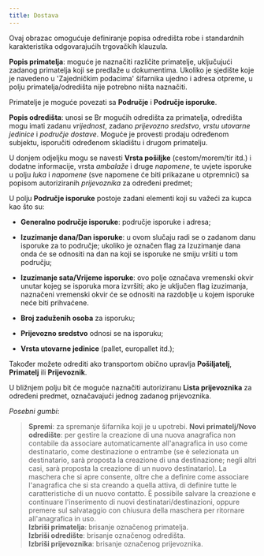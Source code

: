```yaml
---
title: Dostava 
---
```


Ovaj obrazac omogućuje definiranje popisa odredišta robe i standardnih karakteristika odgovarajućih trgovačkih klauzula.

**Popis primatelja**: moguće je naznačiti različite primatelje, uključujući zadanog primatelja koji se predlaže u dokumentima. Ukoliko je sjedište koje je navedeno u 'Zajedničkim podacima' šifarnika ujedno i adresa otpreme, u polju primatelja/odredišta nije potrebno ništa naznačiti.

Primatelje je moguće povezati sa **Područje** i **Područje isporuke**.

**Popis odredišta**:  unosi se Br mogućih odredišta za primatelja, odredišta mogu imati zadanu *vrijednost*, zadano *prijevozno sredstvo*, *vrstu utovarne jedinice* i *područje dostave*. Moguće je provesti prodaju određenom subjektu, isporučiti određenom skladištu i drugom primatelju. 

U donjem odjeljku mogu se navesti **Vrsta pošiljke** (cestom/morem/tir itd.) i dodatne informacije, vrsta *ambalaže* i druge *napomene*, te uvjete isporuke u polju *luka* i *napomene* (sve napomene će biti prikazane u otpremnici) sa popisom autoriziranih *prijevoznika* za određeni predmet;

U polju **Područje isporuke** postoje zadani elementi koji su važeći za kupca kao što su:

- **Generalno područje isporuke**: područje isporuke i adresa;

- **Izuzimanje dana/Dan isporuke**: u ovom slučaju radi se o zadanom danu isporuke za to područje; ukoliko je označen flag za Izuzimanje dana onda će se odnositi na dan na koji se isporuke ne smiju vršiti u tom području;

- **Izuzimanje sata/Vrijeme isporuke**: ovo polje označava vremenski okvir unutar kojeg se isporuka mora izvršiti; ako je uključen flag izuzimanja, naznačeni vremenski okvir će se odnositi na razdoblje u kojem isporuke neće biti prihvaćene.

- **Broj zaduženih osoba** za isporuku;

- **Prijevozno sredstvo** odnosi se na isporuku;

- **Vrsta utovarne jedinice** (pallet, europallet itd.);

Također možete odrediti ako transportom obično upravlja **Pošiljatelj**, **Primatelj** ili **Prijevoznik**.

U bližnjem polju bit će moguće naznačiti autoriziranu **Lista prijevoznika** za određeni predmet, označavajući jednog zadanog prijevoznika.

*Posebni gumbi*:
> **Spremi**: za spremanje šifarnika koji je u upotrebi. 
> **Novi primatelj/Novo odredište**: per gestire la creazione di una nuova anagrafica non contabile da associare automaticamente all'anagrafica in uso come destinatario, come destinazione o entrambe (se è selezionata un destinatario, sarà proposta la creazione di una destinazione; negli altri casi, sarà proposta la creazione di un nuovo destinatario). La maschera che si apre consente, oltre che a definire come associare l'anagrafica che si sta creando a quella attiva, di definire tutte le caratteristiche di un nuovo contatto. È possibile salvare la creazione e continuare l'inserimento di nuovi destinatari/destinazioni, oppure premere sul salvataggio con chiusura della maschera per ritornare all'anagrafica in uso.  
> **Izbriši primatelja**: brisanje označenog primatelja.  
> **Izbriši odredište**: brisanje označenog odredišta.  
> **Izbriši prijevoznika**: brisanje označenog prijevoznika.  
